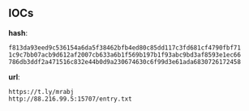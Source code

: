 
## IOCs

__hash__:

```text
f813da93eed9c536154a6da5f38462bfb4ed80c85dd117c3fd681cf4790fbf71
1c9c7bb07acb9d612af2007cb633a6b1f569b197b1f93abc9bd3af8593e1ec66
786db3ddf2a471516c832e44b0d9a230674630c6f99d3e61ada6830726172458
```
__url__:

```text
https://t.ly/mrabj
http://88.216.99.5:15707/entry.txt
```